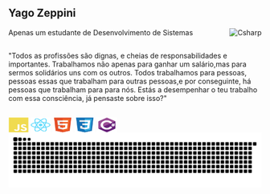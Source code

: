 ## Yago Zeppini
<div>
 Apenas um estudante de Desenvolvimento de Sistemas
 <img align="right" alt="Csharp" src="https://i.pinimg.com/originals/70/ec/4c/70ec4c8583d2a06cd3794e7e0d9e8001.gif">
  </div>

  ##

<div>"Todos as profissões são dignas, e cheias de responsabilidades e importantes.
Trabalhamos não apenas para ganhar um salário,mas para sermos solidários uns com os outros.
Todos trabalhamos para pessoas, pessoas essas que trabalham para outras pessoas,e por conseguinte, há pessoas que trabalham para para nós. Estás a desempenhar o teu trabalho com essa consciência, já pensaste sobre isso?" </div>

  ##
  
<div style="display: inline_block">
  <img align="center" alt="Js" height="30" width="40" src="https://raw.githubusercontent.com/devicons/devicon/master/icons/javascript/javascript-plain.svg">
  <img align="center" alt="React" height="30" width="40" src="https://raw.githubusercontent.com/devicons/devicon/master/icons/react/react-original.svg">
  <img align="center" alt="HTML" height="30" width="40" src="https://raw.githubusercontent.com/devicons/devicon/master/icons/html5/html5-original.svg">
  <img align="center" alt="CSS" height="30" width="40" src="https://raw.githubusercontent.com/devicons/devicon/master/icons/css3/css3-original.svg">
  <img align="center" alt="Csharp" height="30" width="40" src="https://raw.githubusercontent.com/devicons/devicon/master/icons/csharp/csharp-original.svg">
</div>

<div align=center>
 <img src="https://raw.githubusercontent.com/yagozeppini/yagozeppini/output/snake.svg" alt="Snake animation" />
</div>
